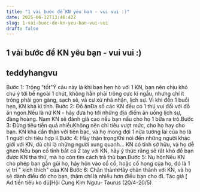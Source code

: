 ```yaml
---
title: "1 vài bước để KN yêu bạn - vui vui :)"
date: 2025-06-12T13:46:42Z
slug: 1-vai-buoc-de-kn-yeu-ban-vui-vui
draft: false
---
```


## 1 vài bước để KN yêu bạn - vui vui :)

## teddyhangvu

Bước 1: Trông "tốt"Ý câu này là khi bạn hẹn hò với 1 KN, bạn nên chịu khó chú ý tới bề ngoài 1 chút, không hẳn phải trông cực kì ngầu, nhưng chí ít trông phải gọn gàng, sạch sẽ, và cư xử nhã nhặn, lịch sự. Vì khi đến 1 buổi hẹn, KN khá kĩ tính. Bước 2: Đồ ănĐa số các KN đều có 1 thú vui đối với đồ ăn ngon.Nếu là nữ KN - hãy đưa họ tới những địa điểm ăn uống lịch sự, đàng hoàng. Nam KN sẽ đánh giá cao nếu bạn nấu cho họ 1 bữa ra trò.Bước 3: Đừng tiêu tiền quá nhiềuKhông nên chi tiêu vượt mức, cho họ hay cho bạn. KN khá cẩn thận với tiền bạc, và họ mong đợi 1 nửa tương lai của họ là 1 người chi tiêu hợp lí.Bước 4: Hãy thận trọngKhi nói đến những người khác giới với KN, dù chỉ là những người xung quanh... KN có tính sở hữu, và họ dễ ghen Nếu bạn cố tình bắt cá 2 tay với KN, hãy ý thức rằng sẽ rất khó để bạn được KN tha thứ, mà họ còn tìm cách trả thù bạn.Bước 5: Nụ hônNếu KN cho phép bạn gần gũi họ, hãy hôn vào cổ cổ, hoặc cổ họng của họ, đó là 1 vị trí " kích thích" của KN Bước 6: Chân thànhHãy chân thành với KN, và họ sẽ dành điều đó cho bạn, thậm chí là nhiều hơn điều bạn cho đi. Tác giả [ Ad tiền tiêu ko đủ]Hội Cung Kim Ngưu- Taurus (20/4-20/5)